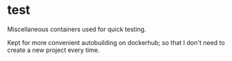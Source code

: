 # test

Miscellaneous containers used for quick testing.

Kept for more convenient autobuilding on dockerhub; so that I don't need to create a new project every time.